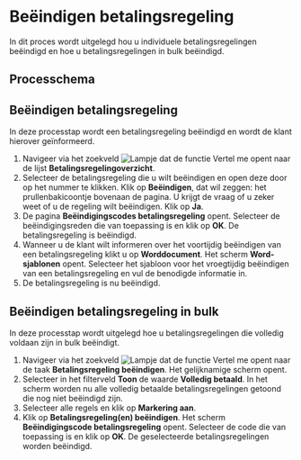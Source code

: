 # Beëindigen betalingsregeling

In dit proces wordt uitgelegd hou u individuele betalingsregelingen beëindigd en hoe u betalingsregelingen in bulk beëindigd.

## Processchema

## Beëindigen betalingsregeling
In deze processtap wordt een betalingsregeling beëindigd en wordt de klant hierover geïnformeerd.

 1. Navigeer via het zoekveld ![Lampje dat de functie Vertel me opent](https://docs.microsoft.com/nl-NL/dynamics365/business-central/media/ui-search/search_small.png "Vertel me wat u wilt doen") naar de lijst **Betalingsregelingoverzicht**.
 2. Selecteer de betalingsregeling die u wilt beëindigen en open deze door op het nummer te klikken. Klik op  **Beëindigen**, dat wil zeggen: het prullenbakicoontje bovenaan de pagina. U krijgt de vraag of u zeker weet of u de regeling wilt beëindigen. Klik op  **Ja**.
 3. De pagina  **Beëindigingscodes betalingsregeling**  opent. Selecteer de beëindigingsreden die van toepassing is en klik op  **OK**. De betalingsregeling is beëindigd.
 4. Wanneer u de klant wilt informeren over het voortijdig beëindigen van een betalingsregeling klikt u op **Worddocument**. Het scherm  **Word-sjablonen** opent. Selecteer het sjabloon voor het vroegtijdig beëindigen van een betalingsregeling en vul de benodigde informatie in.
 5. De betalingsregeling is nu beëindigd.

## Beëindigen betalingsregeling in bulk

In deze processtap wordt uitgelegd hoe u betalingsregelingen die volledig voldaan zijn in bulk beëindigt.

1.  Navigeer via het zoekveld  ![Lampje dat de functie Vertel me opent](https://docs.microsoft.com/nl-NL/dynamics365/business-central/media/ui-search/search_small.png "Vertel me wat u wilt doen")  naar de taak  **Betalingsregeling beëindigen**. Het gelijknamige scherm  opent.
2.  Selecteer in het filterveld  **Toon**  de waarde  **Volledig betaald**. In het scherm worden nu alle volledig betaalde betalingsregelingen getoond die nog niet beëindigd zijn.
3.  Selecteer alle regels en klik op **Markering aan**.
4.  Klik op  **Betalingsregeling(en) beëindigen**. Het scherm  **Beëindigingscode betalingsregeling** opent. Selecteer de code die van toepassing is en klik op **OK**. De geselecteerde betalingsregelingen worden beëindigd.
<!--stackedit_data:
eyJoaXN0b3J5IjpbMTA2MzU3NDUwNCwtNzg0MDIwOTY1LC0xOT
IyODg2MDQ5LC0xODE1NTQ5NzI0LC0xODMwMjUxMDY1LDUxNjg0
MTMzNF19
-->